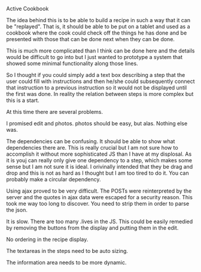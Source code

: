 Active Cookbook

The idea behind this is to be able to build a recipe in such a way that it can be "replayed". That is, it should be able to be put on a tablet and used as a cookbook where the cook could check off the things he has done and be presented with those that can be done next when they can be done. 

This is much more complicated than I think can be done here and the details would be difficult to go into but I just wanted to prototype a system that showed some minimal functionality along those lines.

So I thought if you could simply add a text box describing a step that the user could fill with instructions and then he/she could subsequently connect that instruction to a previous instruction so it would not be displayed until the first was done. In reality the relation between steps is more complex but this is a start.

At this time there are several problems. 

I promised edit and photos. photos should be easy, but alas. Nothing else was.

The dependencies can be confusing. It should be able to show what dependencies there are. This is really crucial but I am not sure how to accomplish it without more sophisticated JS than I have at my displosal. As it is youj can really only give one dependency to a step, which makes some sense but I am not sure it is ideal. I orivinally intended that they be drag and drop and this is not as hard as I thought but I am too tired to do it. You can probably make a circular dependency.

Using ajax proved to be very difficult. The POSTs were reinterpreted by the server and the quotes in ajax data were escaped for a security reason. This took me way too long to discover. You need to strip them in order to parse the json.

It is slow. There are too many .lives in the JS. This could be easily remedied by removing the buttons from the display and putting them in the edit.

No ordering in the recipe display.

The textareas in the steps need to be auto sizing.

The information area needs to be more dynamic.
